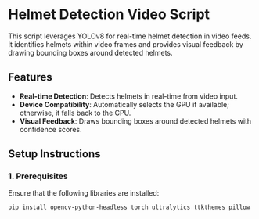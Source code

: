 # Helmet Detection Video Script

This script leverages YOLOv8 for real-time helmet detection in video feeds. It identifies helmets within video frames and provides visual feedback by drawing bounding boxes around detected helmets.

## Features

- **Real-time Detection**: Detects helmets in real-time from video input.
- **Device Compatibility**: Automatically selects the GPU if available; otherwise, it falls back to the CPU.
- **Visual Feedback**: Draws bounding boxes around detected helmets with confidence scores.

## Setup Instructions

### 1. Prerequisites

Ensure that the following libraries are installed:

```bash
pip install opencv-python-headless torch ultralytics ttkthemes pillow
